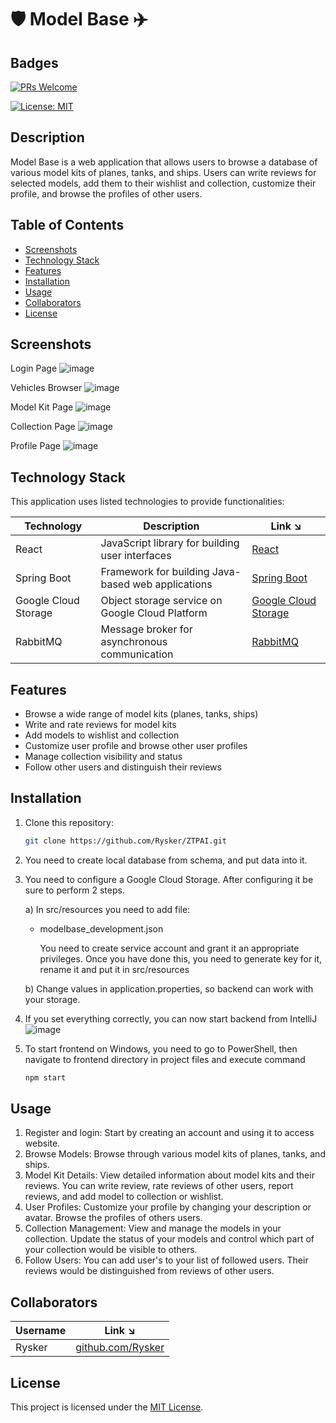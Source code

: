 # 🛡️ Model Base ✈️

## Badges

[![PRs Welcome](https://img.shields.io/badge/PRs-welcome-brightgreen.svg?style=flat-square)](http://makeapullrequest.com)

[![License: MIT](https://img.shields.io/badge/License-MIT-blue.svg)](https://opensource.org/licenses/MIT)


## Description

Model Base is a web application that allows users to browse a database of various model kits of planes, tanks, and ships. Users can write reviews for selected models, add them to their wishlist and collection, customize their profile, and browse the profiles of other users.


## Table of Contents
- [Screenshots](#screenshots)
- [Technology Stack](#technology-stack)
- [Features](#features)
- [Installation](#installation)
- [Usage](#usage)
- [Collaborators](#collaborators)
- [License](#license)


## Screenshots

Login Page
![image](https://github.com/Rysker/ZTPAI/assets/101675696/d189f4b7-3bc1-4200-a9cc-09730ee80aa0)

Vehicles Browser
![image](https://github.com/Rysker/ZTPAI/assets/101675696/35a6ebec-ce38-44c5-b7e9-fda2f4dd883c)

Model Kit Page
![image](https://github.com/Rysker/ZTPAI/assets/101675696/988b6f54-9c7e-44f7-b6a1-6c2f4dad08b1)

Collection Page
![image](https://github.com/Rysker/ZTPAI/assets/101675696/0ab8c25a-9bff-4f08-8f85-b864023467df)

Profile Page
![image](https://github.com/Rysker/ZTPAI/assets/101675696/27082ccf-e8ef-4144-b7a1-cda0b4e7d69c)


## Technology Stack

This application uses listed technologies to provide functionalities:

| Technology          | Description                                          | Link ↘️           |
|---------------------|------------------------------------------------------|-------------------|
| React               | JavaScript library for building user interfaces      | [React](https://reactjs.org/) |
| Spring Boot         | Framework for building Java-based web applications   | [Spring Boot](https://spring.io/projects/spring-boot) |
| Google Cloud Storage| Object storage service on Google Cloud Platform      | [Google Cloud Storage](https://cloud.google.com/storage) |
| RabbitMQ            | Message broker for asynchronous communication        | [RabbitMQ](https://www.rabbitmq.com/) |

## Features

- Browse a wide range of model kits (planes, tanks, ships)
- Write and rate reviews for model kits
- Add models to wishlist and collection
- Customize user profile and browse other user profiles
- Manage collection visibility and status
- Follow other users and distinguish their reviews

## Installation

1. Clone this repository:
   ```bash
   git clone https://github.com/Rysker/ZTPAI.git
2. You need to create local database from schema, and put data into it.
   
3. You need to configure a Google Cloud Storage. After configuring it be sure to perform 2 steps.

   a) In src/resources you need to add file:
   - modelbase_development.json
     
     You need to create service account and grant it an appropriate privileges. Once you have done this, you need to generate key for it, rename it and put it in src/resources
     
   b) Change values in application.properties, so backend can work with your storage.

5. If you set everything correctly, you can now start backend from IntelliJ
   ![image](https://github.com/Rysker/ZTPAI/assets/101675696/980504e6-047d-4133-9332-885b6534e93c)
   
6. To start frontend on Windows, you need to go to PowerShell, then navigate to frontend directory in project files and execute command
   ```cmd
   npm start

## Usage

1. Register and login: Start by creating an account and using it to access website.
2. Browse Models: Browse through various model kits of planes, tanks, and ships.
3. Model Kit Details: View detailed information about model kits and their reviews. You can write review, rate reviews of other users, report reviews, and add model to collection or wishlist.
4. User Profiles: Customize your profile by changing your description or avatar. Browse the profiles of others users.
5. Collection Management: View and manage the models in your collection. Update the status of your models and control which part of your collection would be visible to others.
6. Follow Users: You can add user's to your list of followed users. Their reviews would be distinguished from reviews of other users.


## Collaborators

| Username   | Link ↘️                |
|------------|-----------------------|
| Rysker | [github.com/Rysker](https://github.com/Rysker) |


## License

This project is licensed under the [MIT License](LICENSE).
